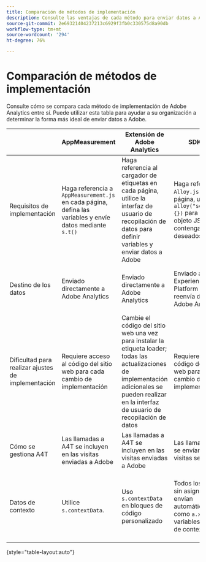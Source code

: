 ```yaml
---
title: Comparación de métodos de implementación
description: Consulte las ventajas de cada método para enviar datos a Adobe Analytics.
source-git-commit: 2e69321404237213c6929f3fb0c330575d8a90db
workflow-type: tm+mt
source-wordcount: '294'
ht-degree: 76%

---
```


# Comparación de métodos de implementación

Consulte cómo se compara cada método de implementación de Adobe Analytics entre sí. Puede utilizar esta tabla para ayudar a su organización a determinar la forma más ideal de enviar datos a Adobe.

|  | AppMeasurement | Extensión de Adobe Analytics | SDK web | Extensión del SDK web |
| --- | --- | --- | --- | --- |
| Requisitos de implementación | Haga referencia a `AppMeasurement.js` en cada página, defina las variables y envíe datos mediante `s.t()` | Haga referencia al cargador de etiquetas en cada página, utilice la interfaz de usuario de recopilación de datos para definir variables y enviar datos a Adobe | Haga referencia a `Alloy.js` en cada página, utilice `alloy("sendEvent",{})` para enviar un objeto JSON que contenga los datos deseados | Haga referencia al cargador de etiquetas en cada página, utilice la interfaz de usuario de recopilación de datos para establecer el objeto JSON para enviar datos |
| Destino de los datos | Enviado directamente a Adobe Analytics | Enviado directamente a Adobe Analytics | Enviado a Adobe Experience Platform Edge, que reenvía datos a Adobe Analytics | Enviado a Adobe Experience Platform Edge, que reenvía datos a Adobe Analytics |
| Dificultad para realizar ajustes de implementación | Requiere acceso al código del sitio web para cada cambio de implementación | Cambie el código del sitio web una vez para instalar la etiqueta loader; todas las actualizaciones de implementación adicionales se pueden realizar en la interfaz de usuario de recopilación de datos | Requiere acceso al código del sitio web para cada cambio de implementación | Cambie el código del sitio web una vez para instalar la etiqueta loader; todas las actualizaciones de implementación adicionales se pueden realizar en la interfaz de usuario de recopilación de datos |
| Cómo se gestiona A4T | Las llamadas a A4T se incluyen en las visitas enviadas a Adobe | Las llamadas a A4T se incluyen en las visitas enviadas a Adobe | Las llamadas a A4T se envían como visitas separadas | Las llamadas a A4T se envían como visitas separadas |
| Datos de contexto | Utilice `s.contextData`. | Uso `s.contextData` en bloques de código personalizado | Todos los campos sin asignar se envían automáticamente como `a.x.*` variables de datos de contexto. | Todos los campos sin asignar se envían automáticamente como `a.x.*` variables de datos de contexto. |

{style=&quot;table-layout:auto&quot;}
